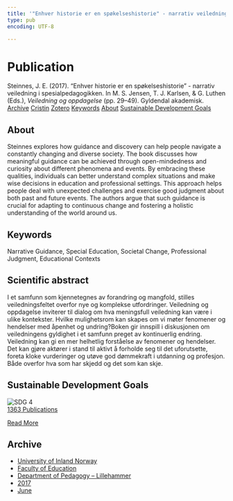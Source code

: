 ```yaml
---
title: '"Enhver historie er en spøkelseshistorie" - narrativ veiledning i spesialpedagogikken'
type: pub
encoding: UTF-8

---
```

<h1>Publication</h1>
<article id="csl-bib-container-LJJGNCF3" class="csl-bib-container">
  <div class="csl-bib-body"> <div class="csl-entry">Steinnes, J. E. (2017). “Enhver historie er en spøkelseshistorie” - narrativ veiledning i spesialpedagogikken. In M. S. Jensen, T. J. Karlsen, &#38; G. Luthen (Eds.), <i>Veiledning og oppdagelse</i> (pp. 29–49). Gyldendal akademisk.</div> </div>
  <div class="csl-bib-buttons">
    <a href="#taxonomy-article-LJJGNCF3" alt="archive" class="csl-bib-button">Archive</a>
    <a href="https://app.cristin.no/results/show.jsf?id=1475575" alt="Cristin" class="csl-bib-button">Cristin</a>
    <a href="http://zotero.org/groups/5881554/items/LJJGNCF3" alt="Zotero" class="csl-bib-button">Zotero</a>
    <a href="#keywords-article-LJJGNCF3" alt="keywords" class="csl-bib-button">Keywords</a>
    <a href="#about-article-LJJGNCF3" alt="about_pub" class="csl-bib-button">About</a>
    <a href="#sdg-article-LJJGNCF3" alt="sdg" class="csl-bib-button">Sustainable Development Goals</a>
  </div>
  <div id="csl-bib-meta-container-LJJGNCF3"></div>
</article>
<div id="csl-bib-meta-LJJGNCF3" class="csl-bib-meta">
  <article id="about-article-LJJGNCF3" class="about_pub-article">
    <h1>About</h1>
    Steinnes explores how guidance and discovery can help people navigate a constantly changing and diverse society. The book discusses how meaningful guidance can be achieved through open-mindedness and curiosity about different phenomena and events. By embracing these qualities, individuals can better understand complex situations and make wise decisions in education and professional settings. This approach helps people deal with unexpected challenges and exercise good judgment about both past and future events. The authors argue that such guidance is crucial for adapting to continuous change and fostering a holistic understanding of the world around us.
  </article>
  <article id="keywords-article-LJJGNCF3" class="keywords-article">
    <h1>Keywords</h1>
    Narrative Guidance, Special Education, Societal Change, Professional Judgment, Educational Contexts
  </article>
  <article id="abstract-article-LJJGNCF3" class="abstract-article">
    <h1>Scientific abstract</h1>
    I et samfunn som kjennetegnes av forandring og mangfold, stilles veiledningsfeltet overfor nye og komplekse utfordringer. Veiledning og oppdagelse inviterer til dialog om hva meningsfull veiledning kan være i ulike kontekster. Hvilke mulighetsrom kan skapes om vi møter fenomener og hendelser med åpenhet og undring?Boken gir innspill i diskusjonen om veiledningens gyldighet i et samfunn preget av kontinuerlig endring. Veiledning kan gi en mer helhetlig forståelse av fenomener og hendelser. Det kan gjøre aktører i stand til aktivt å forholde seg til det uforutsette, foreta kloke vurderinger og utøve god dømmekraft i utdanning og profesjon. Både overfor hva som har skjedd og det som kan skje.
  </article>
  <article id="sdg-article-LJJGNCF3" class="sdg-article">
    <h1>Sustainable Development Goals</h1>
    <div class="sdg-container"><div id="sdg4" class="sdg">
        <img src="{{< params subfolder >}}images/sdg/sdg04_en.png" class="image" alt="SDG 4">
        <div class="sdg-overlay">
          <a href="{{< params subfolder >}}en/archive/?sdg=4#archive" class="sdg-publication-count"><span>1363</span> Publications</a>
          <p><a href="https://sdgs.un.org/goals/goal4" class="sdg-read-more">Read More</a></p>
        </div>
      </div></div>
  </article>
  <article id="taxonomy-article-LJJGNCF3" class="taxonomy-article">
    <h1>Archive</h1>
    <ul>
      <li><a href="{{< params subfolder >}}en/archive/?key=3DCRN523">University of Inland Norway</a></li>
      <li><a href="{{< params subfolder >}}en/archive/?key=WYNZA47F">Faculty of Education</a></li>
      <li><a href="{{< params subfolder >}}en/archive/?key=L8MA547R">Department of Pedagogy – Lillehammer</a></li>
      <li><a href="{{< params subfolder >}}en/archive/?key=HCCH4BKG">2017</a></li>
      <li><a href="{{< params subfolder >}}en/archive/?key=LY2743S5">June</a></li>
    </ul>
  </article>
</div>
